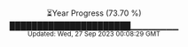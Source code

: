 <p align="center">
⏳Year Progress (73.70 %) <br>
██████████████████████▁▁▁▁▁▁▁▁ <br>
<sub>Updated: Wed, 27 Sep 2023 00:08:29 GMT</sub>
</p>

